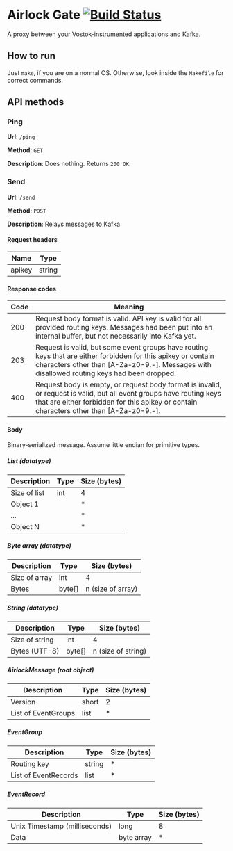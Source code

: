 # Airlock Gate [![Build Status](https://travis-ci.org/vostok/airlock.gate.svg?branch=master)](https://travis-ci.org/vostok/airlock.gate)

A proxy between your Vostok-instrumented applications and Kafka.

## How to run

Just `make`, if you are on a normal OS. Otherwise, look inside the `Makefile` for correct commands.

## API methods

### Ping

**Url**: `/ping`

**Method**: `GET`

**Description**: Does nothing. Returns `200 OK`.

### Send

**Url**: `/send`

**Method**: `POST`

**Description**: Relays messages to Kafka.

#### Request headers

Name   | Type
-------|-------
apikey | string

#### Response codes

Code | Meaning
-----|--------
200  | Request body format is valid. API key is valid for all provided routing keys. Messages had been put into an internal buffer, but not necessarily into Kafka yet.
203  | Request is valid, but some event groups have routing keys that are either forbidden for this apikey or contain characters other than [A-Za-z0-9.-]. Messages with disallowed routing keys had been dropped.
400  | Request body is empty, or request body format is invalid, or request is valid, but all event groups have routing keys that are either forbidden for this apikey or contain characters other than [A-Za-z0-9.-].

#### Body

Binary-serialized message. Assume little endian for primitive types.

##### List *(datatype)*

Description  | Type  | Size (bytes)
-------------|-------|-------------
Size of list | int   | 4
Object 1     |       | *
...          |       | *
Object N     |       | *

##### Byte array *(datatype)*

Description        | Type   | Size (bytes)
-------------------|--------|-------------
Size of array      | int    | 4
Bytes              | byte[] | n (size of array)

##### String *(datatype)*

Description        | Type   | Size (bytes)
-------------------|--------|-------------
Size of string     | int    | 4
Bytes (UTF-8)      | byte[] | n (size of string)

##### AirlockMessage *(root object)*

Description         | Type  | Size (bytes)
--------------------|-------|-------------
Version             | short | 2
List of EventGroups | list  | *

##### EventGroup

Description          | Type   | Size (bytes)
---------------------|--------|-------------
Routing key          | string | *
List of EventRecords | list   | *

##### EventRecord

Description                   | Type       | Size (bytes)
------------------------------|------------|-------------
Unix Timestamp (milliseconds) | long       | 8
Data                          | byte array | *

